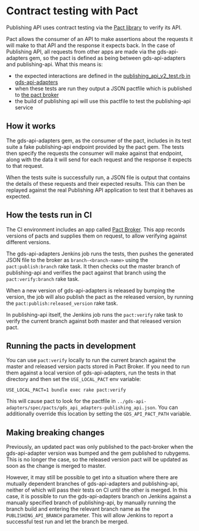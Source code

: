 # Contract testing with Pact

Publishing API uses contract testing via the [Pact library][pact] to verify its
API.

Pact allows the consumer of an API to make assertions about the requests it will
make to that API and the response it expects back. In the case of Publishing
API, all requests from other apps are made via the gds-api-adapters gem, so
the pact is defined as being between gds-api-adapters and publishing-api.
What this means is:

- the expected interactions are defined in the [publishing_api_v2_test.rb in
  gds-api-adapters][gds-api-adapters-publishing-api-tests]
- when these tests are run they output a JSON pactfile which is published to
  [the pact broker][pact-broker]
- the build of publishing api will use this pactfile to test the publishing-api
  service


## How it works

The gds-api-adapters gem, as the consumer of the pact, includes in its test
suite a fake publishing-api endpoint provided by the pact gem. The tests then
specify the requests the consumer will make against that endpoint, along with
the data it will send for each request and the response it expects to that
request.

When the tests suite is successfully run, a JSON file is output that contains
the details of these requests and their expected results. This can then be
replayed against the real Publishing API application to test that it behaves as
expected.


## How the tests run in CI

The CI environment includes an app called [Pact Broker][pact-broker]. This app
records versions of pacts and supplies them on request, to allow verifying
against different versions.

The gds-api-adapters Jenkins job runs the tests, then pushes the generated JSON
file to the broker as `branch-<branch-name>` using the `pact:publish:branch`
rake task. It then checks out the master branch of publishing-api and verifies
the pact against that branch using the `pact:verify:branch` rake task.

When a new version of gds-api-adapters is released by bumping the version, the
job will also publish the pact as the released version, by running the
`pact:publish:released_version` rake task.

In publishing-api itself, the Jenkins job runs the `pact:verify` rake task to
verify the current branch against both master and that released version pact.


## Running the pacts in development

You can use `pact:verify` locally to run the current branch against the master
and released version pacts stored in Pact Broker. If you need to run them
against a local version of gds-api-adapters, run the tests in that directory
and then set the `USE_LOCAL_PACT` env variable:

    USE_LOCAL_PACT=1 bundle exec rake pact:verify

This will cause pact to look for the pactfile in
`../gds-api-adapters/spec/pacts/gds_api_adapters-publishing_api.json`. You can
additionally override this location by setting the `GDS_API_PACT_PATH` variable.


## Making breaking changes

Previously, an updated pact was only published to the pact-broker when the
gds-api-adapter version was bumped and the gem published to rubygems. This is
no longer the case, so the released version pact will be updated as soon as the
change is merged to master.

However, it may still be possible to get into a situation where there are
mutually dependent branches of gds-api-adapters and publishing-api, neither of
which will pass their tests on CI until the other is merged. In this case, it is
possible to run the gds-api-adapters branch on Jenkins against a manually
specified branch of publishing-api, by manually running the branch build and
entering the relevant branch name as the `PUBLISHING_API_BRANCH` parameter.
This will allow Jenkins to report a successful test run and let the branch be
merged.


[pact]: https://github.com/realestate-com-au/pact
[gds-api-adapters-publishing-api-tests]: https://github.com/alphagov/gds-api-adapters/blob/master/test/publishing_api_v2_test.rb
[pact-broker]: https://pact-broker.cloudapps.digital/
